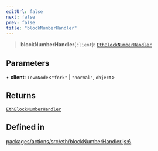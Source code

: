 ```yaml
---
editUrl: false
next: false
prev: false
title: "blockNumberHandler"
---
```


> **blockNumberHandler**(`client`): [`EthBlockNumberHandler`](/reference/tevm/actions/type-aliases/ethblocknumberhandler/)

## Parameters

• **client**: `TevmNode`\<`"fork"` \| `"normal"`, `object`\>

## Returns

[`EthBlockNumberHandler`](/reference/tevm/actions/type-aliases/ethblocknumberhandler/)

## Defined in

[packages/actions/src/eth/blockNumberHandler.js:6](https://github.com/qbzzt/tevm-monorepo/blob/main/packages/actions/src/eth/blockNumberHandler.js#L6)
